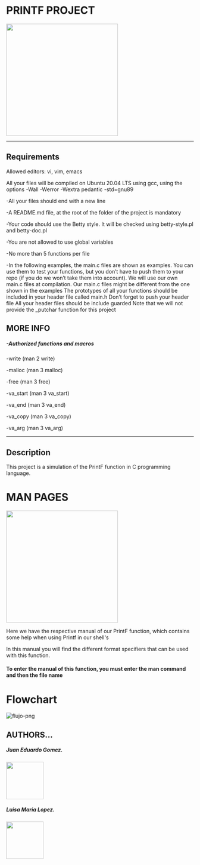 <html>
<body>
<h1>PRINTF PROJECT</h1>
<img src= "https://i.ytimg.com/vi/mZFdyoZhUb4/maxresdefault.jpg" width="300" height="auto"/>
<hr>

<h2>Requirements</h2>
<p>Allowed editors: vi, vim, emacs</p>
<p>All your files will be compiled on Ubuntu 20.04 LTS using gcc, using the options -Wall -Werror -Wextra     pedantic -std=gnu89</p>
<p>-All your files should end with a new line</p>
<p>-A README.md file, at the root of the folder of the project is mandatory</p>
<P>-Your code should use the Betty style. It will be checked using betty-style.pl and betty-doc.pl</p>
<p>-You are not allowed to use global variables</p>
<p>-No more than 5 functions per file</p>
<p>-In the following examples, the main.c files are shown as examples. You can use them to test your functions, but you don’t have to push them to your repo (if you do we won’t take them into account). We will use our own main.c files at compilation. Our main.c files might be different from the one shown in the examples
The prototypes of all your functions should be included in your header file called main.h
Don’t forget to push your header file
All your header files should be include guarded
Note that we will not provide the _putchar function for this project</p>

<h2>MORE INFO</h2>

<h5>-Authorized functions and macros</h5>
<p>-write (man 2 write)</p>
<p>-malloc (man 3 malloc)</p>
<p>-free (man 3 free)</p>
<p>-va_start (man 3 va_start)</p>
<p>-va_end (man 3 va_end)</p>
<p>-va_copy (man 3 va_copy)</p>
<p>-va_arg (man 3 va_arg) </p>

<hr>
<h2>Description</h2>
<p>This project is a simulation of the PrintF function in C programming language.</p>

<h1>MAN PAGES </h1>
<img src= "https://media.geeksforgeeks.org/wp-content/uploads/Screenshot-from-2018-12-11-20-58-48.png" width="300" height="auto"/>

<p>Here we have the respective manual of our PrintF function, which contains some help when using Printf in our shell's</p>
<p> In this manual you will find the different format specifiers that can be used with this function.</p>

<h4>To enter the manual of this function, you must enter the man command and then the file name</h4> 

<h1>Flowchart</h1>
<img src="https://i.ibb.co/vY37DRN/flujo-png.jpg" alt="flujo-png" border="0"></a>

<h2>AUTHORS...</h2>
<h5>Juan Eduardo Gomez.</h5> <img src="https://www.pofilo.fr/img/SPOF-github/github1600.png" width="100" height="100"/>
<h5>Luisa Maria Lopez.</h5><img src="https://www.pofilo.fr/img/SPOF-github/github1600.png" width="100" height="100"/>
</body>
</html>